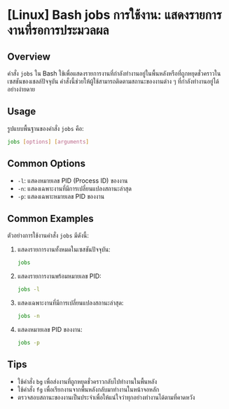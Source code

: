 # [Linux] Bash jobs การใช้งาน: แสดงรายการงานที่รอการประมวลผล

## Overview
คำสั่ง `jobs` ใน Bash ใช้เพื่อแสดงรายการงานที่กำลังทำงานอยู่ในพื้นหลังหรือที่ถูกหยุดชั่วคราวในเซสชันของเชลล์ปัจจุบัน คำสั่งนี้ช่วยให้ผู้ใช้สามารถติดตามสถานะของงานต่าง ๆ ที่กำลังทำงานอยู่ได้อย่างง่ายดาย

## Usage
รูปแบบพื้นฐานของคำสั่ง `jobs` คือ:

```bash
jobs [options] [arguments]
```

## Common Options
- `-l`: แสดงหมายเลข PID (Process ID) ของงาน
- `-n`: แสดงเฉพาะงานที่มีการเปลี่ยนแปลงสถานะล่าสุด
- `-p`: แสดงเฉพาะหมายเลข PID ของงาน

## Common Examples
ตัวอย่างการใช้งานคำสั่ง `jobs` มีดังนี้:

1. แสดงรายการงานทั้งหมดในเซสชันปัจจุบัน:
   ```bash
   jobs
   ```

2. แสดงรายการงานพร้อมหมายเลข PID:
   ```bash
   jobs -l
   ```

3. แสดงเฉพาะงานที่มีการเปลี่ยนแปลงสถานะล่าสุด:
   ```bash
   jobs -n
   ```

4. แสดงหมายเลข PID ของงาน:
   ```bash
   jobs -p
   ```

## Tips
- ใช้คำสั่ง `bg` เพื่อส่งงานที่ถูกหยุดชั่วคราวกลับไปทำงานในพื้นหลัง
- ใช้คำสั่ง `fg` เพื่อเรียกงานจากพื้นหลังกลับมาทำงานในหน้าจอหลัก
- ตรวจสอบสถานะของงานเป็นประจำเพื่อให้แน่ใจว่าทุกอย่างทำงานได้ตามที่คาดหวัง